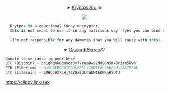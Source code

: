  <p style="text-align: center;"align="center">➤ <a href="https://github.com/RemoteTool/Kryptos/blob/main/Kryptos.py">Kryptos Src</a> ☆</p>


<p style="text-align: center;"align="center"> <img src= https://static.wikia.nocookie.net/powerlisting/images/d/d2/Gravity_Falls_Bill_Cipher_Deer_Teeth.gif/revision/latest?cb=20200324015050>
  
```csharp
  Krytpos is a eductional funny encrypter,
  this is not meant to use it in any malicious way. (yes you can bind other viruses to it.)
  
  (I'm not responsible for any damages that you will cause with this).
```
  
<p style="text-align: center;"align="center">☛ <a href="https://discord.gg/d6H9BsFw4b">Discord Server</a>♡</p>



```csharp
Donate to me cause im poor here: 
BTC (Bitcoin) ~ bc1qhqmk0qmsqr3y77rea9w92d896m5mx3r3tm5kwh
ETH (Etherium) ~ 0x5d0FB6C61C99e8B59c15D1Fde3bb80912A47B30E
LTC (Litecoin) ~ LMHbc9XF5Hj73ZGx9UU4abMfEKKRnHYUTJ
```
https://clippy.link/sex
